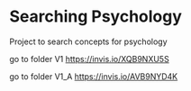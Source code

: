 # Searching Psychology

Project to search concepts for psychology 

go to folder V1  https://invis.io/XQB9NXU5S⁠⁠⁠⁠

go to folder V1_A https://invis.io/AVB9NYD4K
